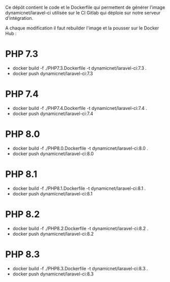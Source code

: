 Ce dépôt contient le code et le Dockerfile qui permettent de générer l'image dynamicnet/laravel-ci utilisée sur le CI Gitlab qui déploie sur notre serveur d'intégration.

A chaque modification il faut rebuilder l'image et la pousser sur le Docker Hub :

# PHP 7.3
- docker build -f ./PHP7.3.Dockerfile -t dynamicnet/laravel-ci:7.3 .
- docker push dynamicnet/laravel-ci:7.3

# PHP 7.4
- docker build -f ./PHP7.4.Dockerfile -t dynamicnet/laravel-ci:7.4 .
- docker push dynamicnet/laravel-ci:7.4

# PHP 8.0
- docker build -f ./PHP8.0.Dockerfile -t dynamicnet/laravel-ci:8.0 .
- docker push dynamicnet/laravel-ci:8.0

# PHP 8.1
- docker build -f ./PHP8.1.Dockerfile -t dynamicnet/laravel-ci:8.1 .
- docker push dynamicnet/laravel-ci:8.1

# PHP 8.2
- docker build -f ./PHP8.2.Dockerfile -t dynamicnet/laravel-ci:8.2 .
- docker push dynamicnet/laravel-ci:8.2

# PHP 8.3
- docker build -f ./PHP8.3.Dockerfile -t dynamicnet/laravel-ci:8.3 .
- docker push dynamicnet/laravel-ci:8.3
